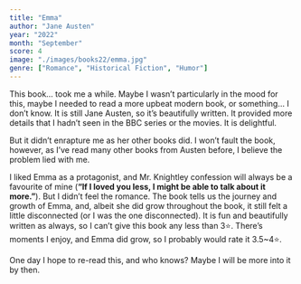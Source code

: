 ```yaml
---
title: "Emma"
author: "Jane Austen"
year: "2022"
month: "September"
score: 4
image: "./images/books22/emma.jpg"
genre: ["Romance", "Historical Fiction", "Humor"]
---
```


This book… took me a while. Maybe I wasn’t particularly in the mood for this, maybe I needed to read a more upbeat modern book, or something… I don’t know. It is still Jane Austen, so it’s beautifully written. It provided more details that I hadn’t seen in the BBC series or the movies. It is delightful.

But it didn’t enrapture me as her other books did. I won’t fault the book, however, as I’ve read many other books from Austen before, I believe the problem lied with me.

I liked Emma as a protagonist, and Mr. Knightley confession will always be a favourite of mine (**“If I loved you less, I might be able to talk about it more.”**). But I didn’t feel the romance. The book tells us the journey and growth of Emma, and, albeit she did grow throughout the book, it still felt a little disconnected (or I was the one disconnected). It is fun and beautifully written as always, so I can’t give this book any less than 3⭐. There’s moments I enjoy, and Emma did grow, so I probably would rate it 3.5~4⭐.

One day I hope to re-read this, and who knows? Maybe I will be more into it by then.
